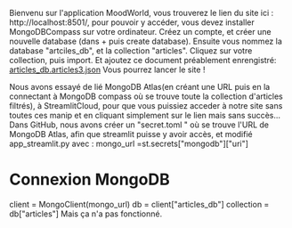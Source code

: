 Bienvenu sur l'application MoodWorld, vous trouverez le lien du site ici : http://localhost:8501/, pour pouvoir y accéder, vous devez installer MongoDBCompass sur votre ordinateur. Créez un compte, et créer une nouvelle database (dans + puis create database). Ensuite vous nommez la database "artciles_db", et la collection "articles". Cliquez sur votre collection, puis import. Et ajoutez ce document préablement enrengistré: 
[articles_db.articles3.json](https://github.com/user-attachments/files/20416057/articles_db.articles3.json) 
Vous pourrez lancer le site !

Nous avons essayé de lié MongoDB Atlas(en créant une URL puis en la connectant à MongoDB compass où se trouve toute la collection d'articles filtrés), à StreamlitCloud, pour que vous puissiez acceder à notre site sans toutes ces manip et en cliquant simplement sur le lien mais sans succès... Dans GitHub, nous avons créer un "secret.toml " où se trouve l'URL de MongoDB Atlas, afin que streamlit puisse y avoir accès, et modifié app_streamlit.py avec :
mongo_url =st.secrets["mongodb"]["uri"]

# Connexion MongoDB
client = MongoClient(mongo_url)
db = client["articles_db"]
collection = db["articles"] 
Mais ça n'a pas fonctionné. 
